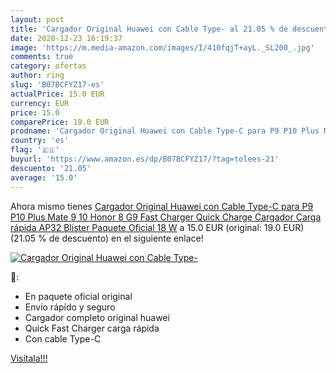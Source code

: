 ```yaml
---
layout: post
title: 'Cargador Original Huawei con Cable Type- al 21.05 % de descuento'
date: 2020-12-23 16:19:37
image: 'https://m.media-amazon.com/images/I/410fqjT+ayL._SL200_.jpg'
comments: true
category: ofertas
author: ring
slug: 'B07BCFYZ17-es'
actualPrice: 15.0 EUR
currency: EUR
price: 15.0
comparePrice: 19.0 EUR
prodname: 'Cargador Original Huawei con Cable Type-C para P9 P10 Plus Mate 9 10 Honor 8 G9 Fast Charger Quick Charge Cargador  Carga rápida AP32 Blister Paquete Oficial 18 W'
country: 'es'
flag: '🇪🇸'
buyurl: 'https://www.amazon.es/dp/B07BCFYZ17/?tag=tolees-21'
descuento: '21.05'
average: '15.0'
---
```


Ahora mismo tienes [Cargador Original Huawei con Cable Type-C para P9 P10 Plus Mate 9 10 Honor 8 G9 Fast Charger Quick Charge Cargador  Carga rápida AP32 Blister Paquete Oficial 18 W](https://www.amazon.es/dp/B07BCFYZ17/?tag=tolees-21) a 15.0 EUR (original: 19.0 EUR) (21.05 %  de descuento) en el siguiente enlace!

[![Cargador Original Huawei con Cable Type-](https://m.media-amazon.com/images/I/410fqjT+ayL._SL200_.jpg)](https://www.amazon.es/dp/B07BCFYZ17/?tag=tolees-21)

🔎:

- En paquete oficial original
- Envío rápido y seguro
- Cargador completo original huawei
- Quick Fast Charger carga rápida
- Con cable Type-C

[Visítala!!!](https://www.amazon.es/dp/B07BCFYZ17/?tag=tolees-21)
